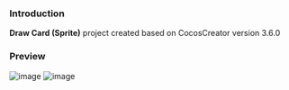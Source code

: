 ### Introduction
**Draw Card (Sprite)** project created based on CocosCreator version 3.6.0

### Preview
![image](../../../gif/202202/2022022421.gif)
![image](../../../gif/202202/2022022422.gif)